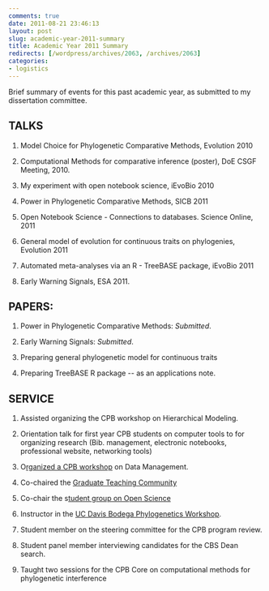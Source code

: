 ```yaml
---
comments: true
date: 2011-08-21 23:46:13
layout: post
slug: academic-year-2011-summary
title: Academic Year 2011 Summary
redirects: [/wordpress/archives/2063, /archives/2063]
categories:
- logistics
---
```


Brief summary of events for this past academic year, as submitted to my dissertation committee.


## TALKS





	
  1. Model Choice for Phylogenetic Comparative Methods, Evolution 2010

	
  2. Computational Methods for comparative inference (poster), DoE CSGF Meeting, 2010.

	
  3. My experiment with open notebook science, iEvoBio 2010

	
  4. Power in Phylogenetic Comparative Methods, SICB 2011

	
  5. Open Notebook Science - Connections to databases. Science Online, 2011

	
  6. General model of evolution for continuous traits on phylogenies, Evolution 2011

	
  7. Automated meta-analyses via an R - TreeBASE package, iEvoBio 2011

	
  8. Early Warning Signals, ESA 2011.




## PAPERS:





	
  1. Power in Phylogenetic Comparative Methods: _Submitted_.

	
  2. Early Warning Signals: _Submitted_.

	
  3. Preparing general phylogenetic model for continuous traits

	
  4. Preparing TreeBASE R package -- as an applications note.




## SERVICE





	
  1. Assisted organizing the CPB workshop on Hierarchical Modeling.

	
  2. Orientation talk for first year CPB students on computer tools to for organizing research (Bib. management, electronic notebooks, professional website, networking tools)

	
  3. O[rganized a CPB workshop](http://www.carlboettiger.info/archives/905) on Data Management.

	
  4. Co-chaired the [Graduate Teaching Community](http://gtc-blog.blogspot.com/)

	
  5. Co-chair the s[tudent group on Open Science](http://daviswiki.org/Davis_Open_Science)

	
  6. Instructor in the [UC Davis Bodega Phylogenetics Workshop](http://bodegaphylo.wikispot.org/Continuous_Character_Evolution_%28Boettiger%29_2011).

	
  7. Student member on the steering committee for the CPB program review.

	
  8. Student panel member interviewing candidates for the CBS Dean search.

	
  9. Taught two sessions for the CPB Core on computational methods for phylogenetic interference


